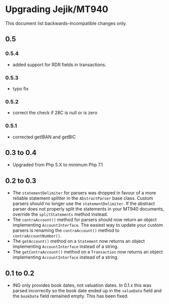 # Upgrading Jejik/MT940

This document list backwards-incompatible changes only.

## 0.5
### 0.5.4
* added support for RDR fields in transactions.

### 0.5.3
* typo fix

### 0.5.2
* correct the check if 28C is null or is zero

### 0.5.1
* corrected getIBAN and getBIC

## 0.3 to 0.4

* Upgraded from Php 5.X to minimum Php 7.1

## 0.2 to 0.3

* The `statementDelimiter` for parsers was dropped in favour of a more reliable
  statement splitter in the `AbstractParser` base class. Custom parsers should no
  longer use the `statementDelimiter`. If the abstract parser does not properly
  split the statements in your MT940 documents, override the `splitStatements`
  method instead.
* The `contraAccount()` method for parsers should now return an object implementing
  `AccountInterface`. The easiest way to update your custom parsers is renaming the
  `contraAccount()` method to `contraAccountNumber()`.
* The `getAccount()` method on a `Statement` now returns an object implementing
  `AccountInterface` instead of a string.
* The `getContraAccount()` method on a `Transaction` now returns an object implementing
  `AccountInterface` instead of a string.

## 0.1 to 0.2

* ING only provides book dates, not valuation dates. In 0.1.x this was parsed
  incorrectly so the book date ended up in the `valueDate` field and the `bookDate`
  field remained empty. This has been fixed.
